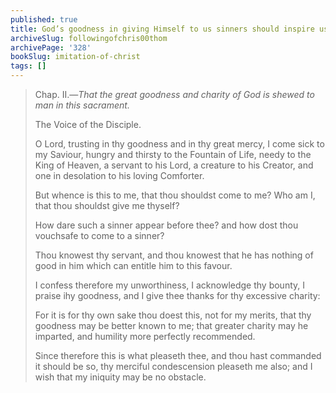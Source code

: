 ```yaml
---
published: true
title: God’s goodness in giving Himself to us sinners should inspire us with even greater humility, trust and love
archiveSlug: followingofchris00thom
archivePage: '328'
bookSlug: imitation-of-christ
tags: []
---
```


> Chap. II.—_That the great goodness and charity of God is shewed to man in this sacrament._
> 
> The Voice of the Disciple.
> 
> O Lord, trusting in thy goodness and in thy great mercy, I come sick to my Saviour, hungry and thirsty to the Fountain of Life, needy to the King of Heaven, a servant to his Lord, a creature to his Creator, and one in desolation to his loving Comforter.
> 
> But whence is this to me, that thou shouldst come to me? Who am I, that thou shouldst give me thyself?
> 
> How dare such a sinner appear before thee? and how dost thou vouchsafe to come to a sinner?
> 
> Thou knowest thy servant, and thou knowest that he has nothing of good in him which can entitle him to this favour.
> 
> I confess therefore my unworthiness, I acknowledge thy bounty, I praise ihy goodness, and I give thee thanks for thy excessive charity:
> 
> For it is for thy own sake thou doest this, not for my merits, that thy goodness may be better known to me; that greater charity may he imparted, and humility more perfectly recommended.
> 
> Since therefore this is what pleaseth thee, and thou hast commanded it should be so, thy merciful condescension pleaseth me also; and I wish that my iniquity may be no obstacle.